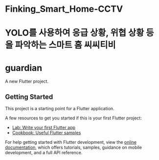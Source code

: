 
# Finking_Smart_Home-CCTV
YOLO를 사용하여 응급 상황, 위협 상황 등을 파악하는 스마트 홈 씨씨티비 
=======
# guardian

A new Flutter project.

## Getting Started

This project is a starting point for a Flutter application.

A few resources to get you started if this is your first Flutter project:

- [Lab: Write your first Flutter app](https://docs.flutter.dev/get-started/codelab)
- [Cookbook: Useful Flutter samples](https://docs.flutter.dev/cookbook)

For help getting started with Flutter development, view the
[online documentation](https://docs.flutter.dev/), which offers tutorials,
samples, guidance on mobile development, and a full API reference.

